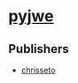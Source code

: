 # [pyjwe](https://pypi.org/project/pyjwe)



## Publishers
- [chrisseto](https://pypi.org/user/chrisseto)

